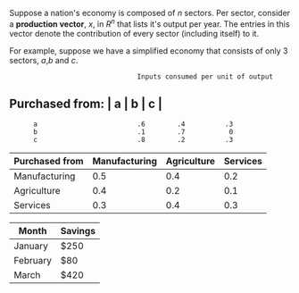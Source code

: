 
Suppose a nation's economy is composed of $n$ sectors. Per sector, consider a **production vector**,
$x$, in $R^n$ that lists it's output per year. The entries in this vector denote the contribution
of every sector (including itself) to it. 

For example, suppose we have a simplified economy that consists of only 3 sectors, *a*,*b* and *c*.

                                    Inputs consumed per unit of output
Purchased from:                     |  a   |    b   |  c  |
-----------------------------------------------------------------------
          a                         .6        .4          .3
          b                         .1        .7           0
          c                         .8        .2          .3
          
          
          

|Purchased from|Manufacturing|Agriculture|Services|
|------------- |------------- | ----------- | --------|
|Manufacturing | 0.5         | 0.4 | 0.2|
|Agriculture   | 0.4         | 0.2 | 0.1|
|Services      | 0.3         | 0.4 | 0.3|




| Month    | Savings |
| -------- | ------- |
| January  | $250    |
| February | $80     |
| March    | $420    |
